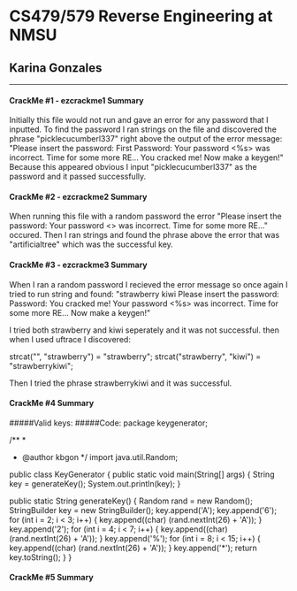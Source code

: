 # CS479/579 Reverse Engineering at NMSU
## Karina Gonzales
---
#### CrackMe #1 - ezcrackme1 Summary
Initially this file would not run and gave an error for any password that I inputted. To find the password I ran strings on the file and discovered the phrase "picklecucumberl337" right above the output of the error message: 
"Please insert the password:
First Password: 
Your password <%s> was incorrect. Time for some more RE...
You cracked me! Now make a keygen!"
Because this appeared obvious I input "picklecucumberl337" as the password and it passed successfully.

#### CrackMe #2 - ezcrackme2 Summary
When running this file with a random password the error 
"Please insert the password:
Your password <> was incorrect. Time for some more RE..." occured. 
Then I ran strings and found the phrase above the error that was "artificialtree" which was the successful key. 

#### CrackMe #3 - ezcrackme3 Summary

When I ran a random password I recieved the error message so once again I tried to run string and found:
"strawberry
kiwi
Please insert the password:
Password: 
You cracked me! 
Your password <%s> was incorrect. Time for some more RE...
Now make a keygen!"

I tried both strawberry and kiwi seperately and it was not successful. then when I used uftrace I discovered:

strcat("", "strawberry") = "strawberry";
strcat("strawberry", "kiwi") = "strawberrykiwi";

Then I tried the phrase strawberrykiwi and it was successful.

#### CrackMe #4 Summary
#####Valid keys:
#####Code:
package keygenerator;

/**
 *
 * @author kbgon
 */
import java.util.Random;

public class KeyGenerator {
  public static void main(String[] args) {
    String key = generateKey();
    System.out.println(key);
  }

  public static String generateKey() {
    Random rand = new Random();
    StringBuilder key = new StringBuilder();
    key.append('A');
    key.append('6');
    for (int i = 2; i < 3; i++) {
      key.append((char) (rand.nextInt(26) + 'A'));
    }
    key.append('2');
    for (int i = 4; i < 7; i++) {
      key.append((char) (rand.nextInt(26) + 'A'));
    }
    key.append('%');
    for (int i = 8; i < 15; i++) {
      key.append((char) (rand.nextInt(26) + 'A'));
    }
    key.append('*');
    return key.toString();
  }
}

#### CrackMe #5 Summary